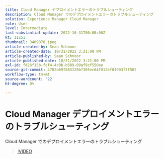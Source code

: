 ```yaml
---
title: Cloud Manager デプロイメントエラーのトラブルシューティング
description: Cloud Manager でのデプロイメントエラーのトラブルシューティング
solution: Experience Manager Cloud Manager
role: User
level: Intermediate
last-substantial-update: 2022-10-31T00:00:00Z
kt: 11251
thumbnail: 3409878.jpeg
article-created-by: Sean Schnoor
article-created-date: 10/31/2022 3:21:00 PM
article-published-by: Sean Schnoor
article-published-date: 10/31/2022 3:21:00 PM
exl-id: fd26f15b-fcf4-4c8b-b509-09af9cf550ee
source-git-commit: 4702b69f883128bf305ec64f012ef01903f3f582
workflow-type: tm+mt
source-wordcount: '22'
ht-degree: 0%

---
```


# Cloud Manager デプロイメントエラーのトラブルシューティング

Cloud Manager でのデプロイメントエラーのトラブルシューティング

>[!VIDEO](https://video.tv.adobe.com/v/3409878/?quality=12&learn=on)
